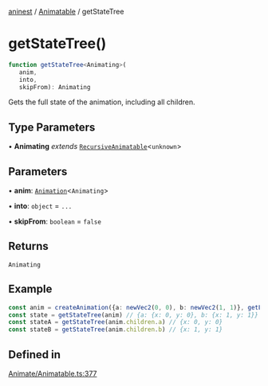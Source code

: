 [aninest](../../index.md) / [Animatable](../index.md) / getStateTree

# getStateTree()

```ts
function getStateTree<Animating>(
   anim, 
   into, 
   skipFrom): Animating
```

Gets the full state of the animation, including all children.

## Type Parameters

• **Animating** *extends* [`RecursiveAnimatable`](../../AnimatableTypes/type-aliases/RecursiveAnimatable.md)\<`unknown`\>

## Parameters

• **anim**: [`Animation`](../../AnimatableTypes/type-aliases/Animation.md)\<`Animating`\>

• **into**: `object` = `...`

• **skipFrom**: `boolean` = `false`

## Returns

`Animating`

## Example

```ts
const anim = createAnimation({a: newVec2(0, 0), b: newVec2(1, 1)}, getLinearInterp(1))
const state = getStateTree(anim) // {a: {x: 0, y: 0}, b: {x: 1, y: 1}}
const stateA = getStateTree(anim.children.a) // {x: 0, y: 0}
const stateB = getStateTree(anim.children.b) // {x: 1, y: 1}
```

## Defined in

[Animate/Animatable.ts:377](https://github.com/zphrs/aninest/tree//core/src/Animate/Animatable.ts#L377)
